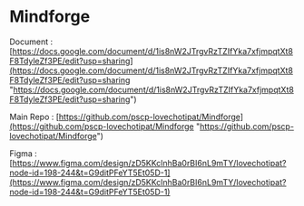 # Mindforge

Document : [https://docs.google.com/document/d/1is8nW2JTrgvRzTZIfYka7xfjmpqtXt8F8TdyleZf3PE/edit?usp=sharing](https://docs.google.com/document/d/1is8nW2JTrgvRzTZIfYka7xfjmpqtXt8F8TdyleZf3PE/edit?usp=sharing "https://docs.google.com/document/d/1is8nW2JTrgvRzTZIfYka7xfjmpqtXt8F8TdyleZf3PE/edit?usp=sharing")

Main Repo : [https://github.com/pscp-lovechotipat/Mindforge](https://github.com/pscp-lovechotipat/Mindforge "https://github.com/pscp-lovechotipat/Mindforge")

Figma : [https://www.figma.com/design/zD5KKclnhBa0rBI6nL9mTY/lovechotipat?node-id=198-244&t=G9ditPFeYT5Et05D-1](https://www.figma.com/design/zD5KKclnhBa0rBI6nL9mTY/lovechotipat?node-id=198-244&t=G9ditPFeYT5Et05D-1)